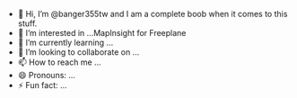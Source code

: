 - 👋 Hi, I’m @banger355tw and I am a complete boob when it comes to this stuff.
- 👀 I’m interested in ...MapInsight for Freeplane
- 🌱 I’m currently learning ...
- 💞️ I’m looking to collaborate on ...
- 📫 How to reach me ...
- 😄 Pronouns: ...
- ⚡ Fun fact: ...

<!---
banger355tw/banger355tw is a ✨ special ✨ repository because its `README.md` (this file) appears on your GitHub profile.
You can click the Preview link to take a look at your changes.
--->
